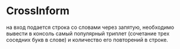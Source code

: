 # CrossInform

на вход подается строка со словами через запятую, 
необходимо вывести в консоль самый популярный триплет 
(сочетание трех соседних букв в слове) и количество его повторений в строке.
